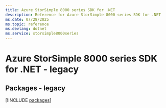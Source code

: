 ```yaml
---
title: Azure StorSimple 8000 series SDK for .NET
description: Reference for Azure StorSimple 8000 series SDK for .NET
ms.date: 07/28/2025
ms.topic: reference
ms.devlang: dotnet
ms.service: storsimple8000series
---
```

# Azure StorSimple 8000 series SDK for .NET - legacy
## Packages - legacy
[!INCLUDE [packages](storsimple-8000-series-index.md)]